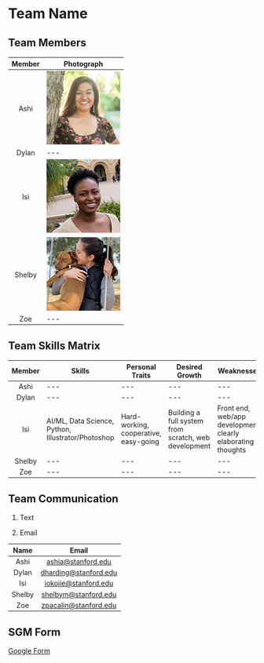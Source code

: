 # Team Name

## Team Members

| Member | Photograph |
|:---:| --- |
| Ashi | ![alt text](team-photos/ashi.png) |
| Dylan | --- |
| Isi | ![alt text](team-photos/isi.png) |
| Shelby | ![alt text](team-photos/shelby.png) |
| Zoe | --- |

## Team Skills Matrix

| Member | Skills | Personal Traits | Desired Growth | Weaknesses |
|:---:| --- | --- | --- | --- |
| Ashi | --- | --- | --- | --- |
| Dylan | --- | --- | --- | --- |
| Isi | AI/ML, Data Science, Python, Illustrator/Photoshop | Hard-working, cooperative, easy-going | Building a full system from scratch, web development | Front end, web/app development, clearly elaborating thoughts |
| Shelby | --- | --- | --- | --- |
| Zoe | --- | --- | --- | --- |


## Team Communication

1. Text

2. Email

| Name | Email |
|:---:|:---:|
| Ashi | ashia@stanford.edu |
| Dylan | dharding@stanford.edu |
| Isi | iokojie@stanford.edu |
| Shelby | shelbym@stanford.edu |
| Zoe | zpacalin@stanford.edu |

## SGM Form

[Google Form](https://goo.gl/forms/ZzoZQtrTO1qZPxPJ2)
